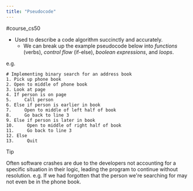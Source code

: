 ```yaml
---
title: "Pseudocode"
---
```

#course_cs50

- Used to describe a code algorithm succinctly and accurately.
    - We can break up the example pseudocode below into _functions_ (verbs), *control flow* (if-else), *boolean expressions*, and *loops*.

e.g. 

```
# Implementing binary search for an address book
1. Pick up phone book
2. Open to middle of phone book
3. Look at page
4. If person is on page
5.     Call person
6. Else if person is earlier in book
7.     Open to middle of left half of book
8.     Go back to line 3
9. Else if person is later in book
10.     Open to middle of right half of book
11.     Go back to line 3
12. Else
13.     Quit
```

> [!tip]
> Often software crashes are due to the developers not accounting for a specific situation in their logic, leading the program to continue without resolution. e.g. If we had forgotten that the person we're searching for may not even be in the phone book.
